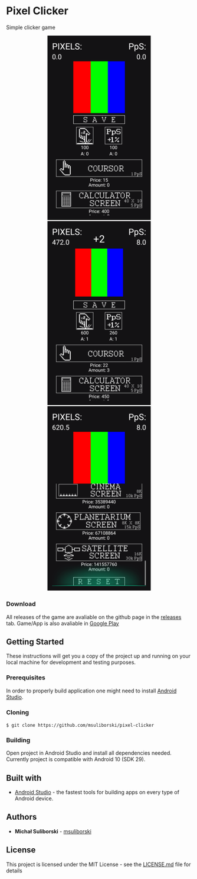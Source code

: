 # Pixel Clicker
Simple clicker game
<br/>
<p align="center">
  <img width="280" src="google-play/screenshot_phone_01.png"/>
  <img width="280" src="google-play/screenshot_phone_02.png"/>
  <img width="280" src="google-play/screenshot_phone_03.png"/>
</p>

### Download
All releases of the game are avaliable on the github page in the [releases](https://github.com/msuliborski/pixel-clicker/releases) tab. 
Game/App is also avaliable in [Google Play](https://play.google.com/store/apps/details?id=com.sulient.pixelclicker)

## Getting Started
These instructions will get you a copy of the project up and running on your local machine for development and testing purposes. 

### Prerequisites
In order to properly build application one might need to install [Android Studio](https://developer.android.com/studio).

### Cloning
```
$ git clone https://github.com/msuliborski/pixel-clicker
```

### Building
Open project in Android Studio and install all dependencies needed. Currently project is compatible with Android 10 (SDK 29).

## Built with
* [Android Studio](https://developer.android.com/studio) - the fastest tools for building apps on every type of Android device.

## Authors
* **Michał Suliborski** - [msuliborski](https://github.com/msuliborski)

## License
This project is licensed under the MIT License - see the [LICENSE.md](LICENSE.md) file for details
